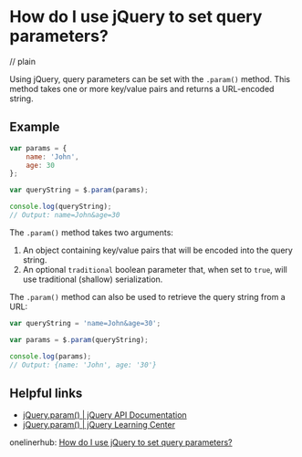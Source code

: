 # How do I use jQuery to set query parameters?
// plain

Using jQuery, query parameters can be set with the `.param()` method. This method takes one or more key/value pairs and returns a URL-encoded string.

## Example


```js
var params = {
    name: 'John',
    age: 30
};

var queryString = $.param(params);

console.log(queryString);
// Output: name=John&age=30
```

The `.param()` method takes two arguments:

1. An object containing key/value pairs that will be encoded into the query string.
2. An optional `traditional` boolean parameter that, when set to `true`, will use traditional (shallow) serialization.

The `.param()` method can also be used to retrieve the query string from a URL:

```js
var queryString = 'name=John&age=30';

var params = $.param(queryString);

console.log(params);
// Output: {name: 'John', age: '30'}
```

## Helpful links

- [jQuery.param() | jQuery API Documentation](https://api.jquery.com/jquery.param/)
- [jQuery.param() | jQuery Learning Center](https://learn.jquery.com/using-jquery-core/faq/how-do-i-get-querystring-values-in-jquery/)

onelinerhub: [How do I use jQuery to set query parameters?](https://onelinerhub.com/jquery/how-do-i-use-jquery-to-set-query-parameters)